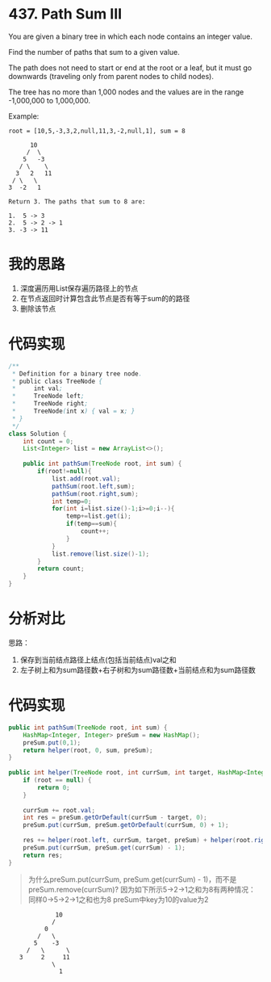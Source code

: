 ﻿# 437. Path Sum III

You are given a binary tree in which each node contains an integer value.

Find the number of paths that sum to a given value.

The path does not need to start or end at the root or a leaf, but it must go downwards (traveling only from parent nodes to child nodes).

The tree has no more than 1,000 nodes and the values are in the range -1,000,000 to 1,000,000.

Example:

```
root = [10,5,-3,3,2,null,11,3,-2,null,1], sum = 8

      10
     /  \
    5   -3
   / \    \
  3   2   11
 / \   \
3  -2   1

Return 3. The paths that sum to 8 are:

1.  5 -> 3
2.  5 -> 2 -> 1
3. -3 -> 11
```

# 我的思路

1. 深度遍历用List保存遍历路径上的节点
2. 在节点返回时计算包含此节点是否有等于sum的的路径
3. 删除该节点

# 代码实现

```java
/**
 * Definition for a binary tree node.
 * public class TreeNode {
 *     int val;
 *     TreeNode left;
 *     TreeNode right;
 *     TreeNode(int x) { val = x; }
 * }
 */
class Solution {
    int count = 0;
    List<Integer> list = new ArrayList<>();
    
    public int pathSum(TreeNode root, int sum) {
        if(root!=null){
            list.add(root.val);
            pathSum(root.left,sum);
            pathSum(root.right,sum);
            int temp=0;
            for(int i=list.size()-1;i>=0;i--){
                temp+=list.get(i);
                if(temp==sum){
                    count++;
                }
            }
            list.remove(list.size()-1);
        }
        return count;
    }
}
```

# 分析对比

思路：

 1. 保存到当前结点路径上结点(包括当前结点)val之和
 2. 左子树上和为sum路径数+右子树和为sum路径数+当前结点和为sum路径数

# 代码实现

```java
public int pathSum(TreeNode root, int sum) {
    HashMap<Integer, Integer> preSum = new HashMap();
    preSum.put(0,1);
    return helper(root, 0, sum, preSum);
}
    
public int helper(TreeNode root, int currSum, int target, HashMap<Integer, Integer> preSum) {
    if (root == null) {
        return 0;
    }
        
    currSum += root.val;
    int res = preSum.getOrDefault(currSum - target, 0);
    preSum.put(currSum, preSum.getOrDefault(currSum, 0) + 1);
        
    res += helper(root.left, currSum, target, preSum) + helper(root.right, currSum, target, preSum);
    preSum.put(currSum, preSum.get(currSum) - 1);
    return res;
}
```

>为什么preSum.put(currSum, preSum.get(currSum) - 1)，而不是preSum.remove(currSum)?
因为如下所示5->2->1之和为8有两种情况：同样0->5->2->1之和也为8
preSum中key为10的value为2

```
             10
            /  
          0
        /   \
       5    -3
     /   \      \
   3     2     11
            \
              1
```              